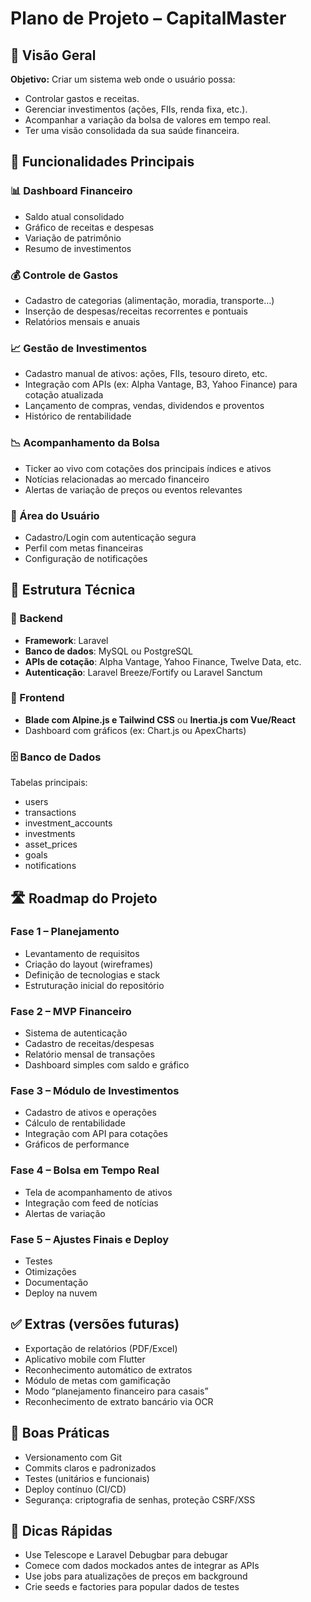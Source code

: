 
# Plano de Projeto – CapitalMaster

## 🧭 Visão Geral
**Objetivo:** Criar um sistema web onde o usuário possa:
- Controlar gastos e receitas.
- Gerenciar investimentos (ações, FIIs, renda fixa, etc.).
- Acompanhar a variação da bolsa de valores em tempo real.
- Ter uma visão consolidada da sua saúde financeira.

## 🧩 Funcionalidades Principais

### 📊 Dashboard Financeiro
- Saldo atual consolidado
- Gráfico de receitas e despesas
- Variação de patrimônio
- Resumo de investimentos

### 💰 Controle de Gastos
- Cadastro de categorias (alimentação, moradia, transporte…)
- Inserção de despesas/receitas recorrentes e pontuais
- Relatórios mensais e anuais

### 📈 Gestão de Investimentos
- Cadastro manual de ativos: ações, FIIs, tesouro direto, etc.
- Integração com APIs (ex: Alpha Vantage, B3, Yahoo Finance) para cotação atualizada
- Lançamento de compras, vendas, dividendos e proventos
- Histórico de rentabilidade

### 📉 Acompanhamento da Bolsa
- Ticker ao vivo com cotações dos principais índices e ativos
- Notícias relacionadas ao mercado financeiro
- Alertas de variação de preços ou eventos relevantes

### 👤 Área do Usuário
- Cadastro/Login com autenticação segura
- Perfil com metas financeiras
- Configuração de notificações

## 🧱 Estrutura Técnica

### 🔧 Backend
- **Framework**: Laravel
- **Banco de dados**: MySQL ou PostgreSQL
- **APIs de cotação**: Alpha Vantage, Yahoo Finance, Twelve Data, etc.
- **Autenticação**: Laravel Breeze/Fortify ou Laravel Sanctum

### 🎨 Frontend
- **Blade com Alpine.js e Tailwind CSS** ou **Inertia.js com Vue/React**
- Dashboard com gráficos (ex: Chart.js ou ApexCharts)

### 🗄️ Banco de Dados
Tabelas principais:
- users
- transactions
- investment_accounts
- investments
- asset_prices
- goals
- notifications

## 🛣️ Roadmap do Projeto

### Fase 1 – Planejamento
- Levantamento de requisitos
- Criação do layout (wireframes)
- Definição de tecnologias e stack
- Estruturação inicial do repositório

### Fase 2 – MVP Financeiro
- Sistema de autenticação
- Cadastro de receitas/despesas
- Relatório mensal de transações
- Dashboard simples com saldo e gráfico

### Fase 3 – Módulo de Investimentos
- Cadastro de ativos e operações
- Cálculo de rentabilidade
- Integração com API para cotações
- Gráficos de performance

### Fase 4 – Bolsa em Tempo Real
- Tela de acompanhamento de ativos
- Integração com feed de notícias
- Alertas de variação

### Fase 5 – Ajustes Finais e Deploy
- Testes
- Otimizações
- Documentação
- Deploy na nuvem

## ✅ Extras (versões futuras)
- Exportação de relatórios (PDF/Excel)
- Aplicativo mobile com Flutter
- Reconhecimento automático de extratos
- Módulo de metas com gamificação
- Modo “planejamento financeiro para casais”
- Reconhecimento de extrato bancário via OCR

## 🧠 Boas Práticas
- Versionamento com Git
- Commits claros e padronizados
- Testes (unitários e funcionais)
- Deploy contínuo (CI/CD)
- Segurança: criptografia de senhas, proteção CSRF/XSS

## 📌 Dicas Rápidas
- Use Telescope e Laravel Debugbar para debugar
- Comece com dados mockados antes de integrar as APIs
- Use jobs para atualizações de preços em background
- Crie seeds e factories para popular dados de testes
